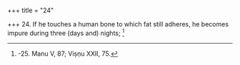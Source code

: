 +++
title = "24"

+++
24. If he touches a human bone to which fat still adheres, he becomes impure during three (days and) nights; [^17] 


[^17]:  -25. Manu V, 87; Viṣṇu XXII, 75.
